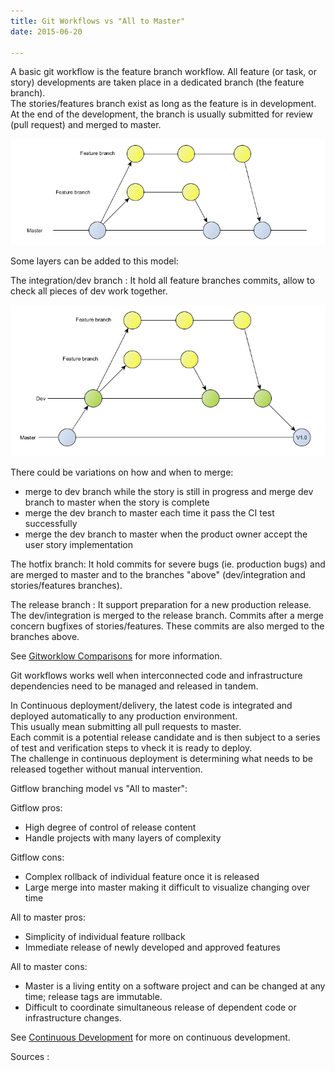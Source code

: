 ```yaml
---
title: Git Workflows vs "All to Master"
date: 2015-06-20

---
```



A basic git workflow is the feature branch workflow. All feature (or task, or story) developments are taken place in a dedicated branch (the feature branch).  
The stories/features branch exist as long as the feature is in development.  
At the end of the development, the branch is usually submitted for review (pull request) and merged to master.

![Feature Branch Flow](figure/gitflow-1.png)

Some layers can be added to this model:

The integration/dev branch : It hold all feature branches commits, allow to check all pieces of dev work together.

![Dev Branch Flow](figure/gitflow-2.png)

There could be variations on how and when to merge:

* merge to dev branch while the story is still in progress and merge dev branch to master when the story is complete 
* merge the dev branch to master each time it pass the CI test successfully
* merge the dev branch to master when the product owner accept the user story implementation


The hotfix branch: It hold commits for severe bugs (ie. production bugs) and are merged to master and to the branches "above" (dev/integration and stories/features branches).  

The release branch : It support preparation for a new production release. The dev/integration is merged to the release branch. Commits after a merge concern bugfixes of stories/features. These commits are also merged to the branches above.

See [Gitworklow Comparisons](https://www.atlassian.com/git/tutorials/comparing-workflows) for more information.


Git workflows works well when interconnected code and infrastructure dependencies need to be managed and released in tandem.

In Continuous deployment/delivery, the latest code is integrated and deployed automatically to any production environment.  
This usually mean submitting all pull requests to master.  
Each commit is a potential release candidate and is then subject to a series of test and verification steps to vheck it is ready to deploy.  
The challenge in continuous deployment is determining what needs to be released together without manual intervention.


Gitflow branching model vs "All to master":

Gitflow pros:

* High degree of control of release content
* Handle projects with many layers of complexity

Gitflow cons:

* Complex rollback of individual feature once it is released
* Large merge into master making it difficult to visualize changing over time

All to master pros:

* Simplicity of individual feature rollback
* Immediate release of newly developed and approved features

All to master cons:

* Master is a living entity on a software project and can be changed at any time; release tags are immutable.
* Difficult to coordinate simultaneous release of dependent code or infrastructure changes.

See [Continuous Development](continuous-development.html) for more on continuous development. 

Sources :   
[](https://bocoup.com/weblog/git-workflows-for-successful-deployment/)  
[](http://blogs.wandisco.com/2013/07/24/git-workflows-and-continuous-delivery-using-multisite-replication-to-facilitate-a-global-mainline/)  
[](https://www.atlassian.com/git/tutorials/comparing-workflows)  
